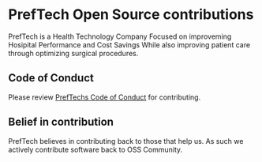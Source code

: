 # PrefTech Open Source contributions
PrefTech is a Health Technology Company 
Focused on improveming Hosipital Performance and Cost Savings
While also improving patient care through optimizing surgical procedures.

## Code of Conduct
Please review [PrefTechs Code of Conduct](https://github.com/preftech/.github/CODE_OF_CONDUCT.MD) for contributing.

## Belief in contribution
PrefTech believes in contributing back to those that help us.
As such we actively contribute software back to OSS Community.
